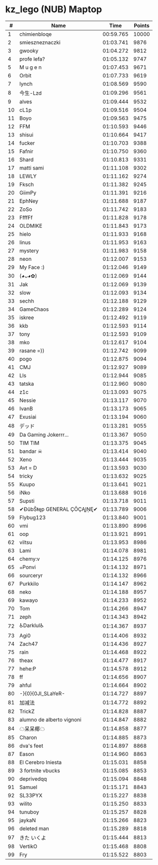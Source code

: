 # kz_lego (NUB) Maptop

|  # | Name | Time | Points |
|-------------- | -------------- | -------------- | -------------- | 
| 1 | chimienbloqe | 00:59.765 | 10000 | 
| 2 | smieszneznaczki | 01:03.741 | 9876 | 
| 3 | gwooky | 01:04.272 | 9812 | 
| 4 | profe lefa? | 01:05.132 | 9747 | 
| 5 | M u g e n | 01:07.453 | 9671 | 
| 6 | Orbit | 01:07.733 | 9619 | 
| 7 | lynch | 01:08.569 | 9590 | 
| 8 | 今生-Lzd | 01:09.296 | 9561 | 
| 9 | alves | 01:09.444 | 9532 | 
| 10 | cL1p | 01:09.516 | 9504 | 
| 11 | Boyo | 01:09.563 | 9475 | 
| 12 | FFM | 01:10.593 | 9446 | 
| 13 | shisui | 01:10.664 | 9417 | 
| 14 | fucker | 01:10.703 | 9388 | 
| 15 | Fafnir | 01:10.750 | 9360 | 
| 16 | Shard | 01:10.813 | 9331 | 
| 17 | matti sami | 01:11.108 | 9302 | 
| 18 | LEWLY | 01:11.162 | 9274 | 
| 19 | Fksch | 01:11.382 | 9245 | 
| 20 | GiimPy | 01:11.391 | 9216 | 
| 21 | EphNey | 01:11.688 | 9187 | 
| 22 | ZoSo | 01:11.742 | 9183 | 
| 23 | FfffFf | 01:11.828 | 9178 | 
| 24 | OLDMIKE | 01:11.843 | 9173 | 
| 25 | hielo | 01:11.933 | 9168 | 
| 26 | linus | 01:11.953 | 9163 | 
| 27 | mystery | 01:11.983 | 9158 | 
| 28 | neon | 01:12.007 | 9153 | 
| 29 | My Face :) | 01:12.046 | 9149 | 
| 30 | (◕ᴗ◕✿) | 01:12.069 | 9144 | 
| 31 | Jak | 01:12.069 | 9139 | 
| 32 | slow | 01:12.093 | 9134 | 
| 33 | sechh | 01:12.188 | 9129 | 
| 34 | GameChaos | 01:12.289 | 9124 | 
| 35 | iskree | 01:12.492 | 9119 | 
| 36 | kkb | 01:12.593 | 9114 | 
| 37 | tony | 01:12.593 | 9109 | 
| 38 | mko | 01:12.617 | 9104 | 
| 39 | rasane =)) | 01:12.742 | 9099 | 
| 40 | pogo | 01:12.875 | 9094 | 
| 41 | CMJ | 01:12.927 | 9089 | 
| 42 | Lls | 01:12.944 | 9085 | 
| 43 | tatska | 01:12.960 | 9080 | 
| 44 | z1c | 01:13.093 | 9075 | 
| 45 | Nessie | 01:13.117 | 9070 | 
| 46 | IvanB | 01:13.173 | 9065 | 
| 47 | Exusiai | 01:13.194 | 9060 | 
| 48 | デッド | 01:13.281 | 9055 | 
| 49 | Da Gaming Jokerrr... | 01:13.367 | 9050 | 
| 50 | TIM TIM | 01:13.375 | 9045 | 
| 51 | bandar ☠ | 01:13.414 | 9040 | 
| 52 | Xeno | 01:13.444 | 9035 | 
| 53 | Avt = D | 01:13.593 | 9030 | 
| 54 | tricky | 01:13.632 | 9025 | 
| 55 | Kuupo | 01:13.641 | 9021 | 
| 56 | iNko | 01:13.688 | 9016 | 
| 57 | Supsti | 01:13.718 | 9011 | 
| 58 | ✔ĐûbŠŧęp GENERAL ÇŌÇĄĮŅĘ✔ | 01:13.789 | 9006 | 
| 59 | Flybug123 | 01:13.840 | 9001 | 
| 60 | vmi | 01:13.890 | 8996 | 
| 61 | oop | 01:13.921 | 8991 | 
| 62 | viltsu | 01:13.953 | 8986 | 
| 63 | Lami | 01:14.078 | 8981 | 
| 64 | chemy:v | 01:14.125 | 8976 | 
| 65 | ๑Ponvi | 01:14.132 | 8971 | 
| 66 | sourceryr | 01:14.132 | 8966 | 
| 67 | Purkkilo | 01:14.147 | 8962 | 
| 68 | neko | 01:14.188 | 8957 | 
| 69 | kawayo | 01:14.233 | 8952 | 
| 70 | Tom | 01:14.266 | 8947 | 
| 71 | zeph | 01:14.343 | 8942 | 
| 72 | ♿Darklul♿ | 01:14.367 | 8937 | 
| 73 | Agi0 | 01:14.406 | 8932 | 
| 74 | Zach47 | 01:14.436 | 8927 | 
| 75 | rain | 01:14.468 | 8922 | 
| 76 | theax | 01:14.477 | 8917 | 
| 77 | hehe:P | 01:14.578 | 8912 | 
| 78 | ff | 01:14.656 | 8907 | 
| 79 | ahful | 01:14.664 | 8902 | 
| 80 | -}{0}{0JI_SLaYeR- | 01:14.727 | 8897 | 
| 81 | 加减法 | 01:14.772 | 8892 | 
| 82 | TrickZ | 01:14.828 | 8887 | 
| 83 | alumno de alberto vignoni | 01:14.847 | 8882 | 
| 84 | ☁呆呆椰☁ | 01:14.858 | 8877 | 
| 85 | Charon | 01:14.885 | 8873 | 
| 86 | dva's feet | 01:14.897 | 8868 | 
| 87 | Eason | 01:14.960 | 8863 | 
| 88 | El Cerebro Iniesta | 01:15.031 | 8858 | 
| 89 | 3 fortnite vbucks | 01:15.085 | 8853 | 
| 90 | deprivedqq | 01:15.094 | 8848 | 
| 91 | Samuel | 01:15.171 | 8843 | 
| 92 | SL33PYX | 01:15.227 | 8838 | 
| 93 | wilito | 01:15.250 | 8833 | 
| 94 | tunuboy | 01:15.257 | 8828 | 
| 95 | jaykaN | 01:15.266 | 8823 | 
| 96 | deleted man | 01:15.289 | 8818 | 
| 97 | きた いくよ | 01:15.444 | 8813 | 
| 98 | VertikO | 01:15.468 | 8808 | 
| 99 | Fry | 01:15.522 | 8803 | 

